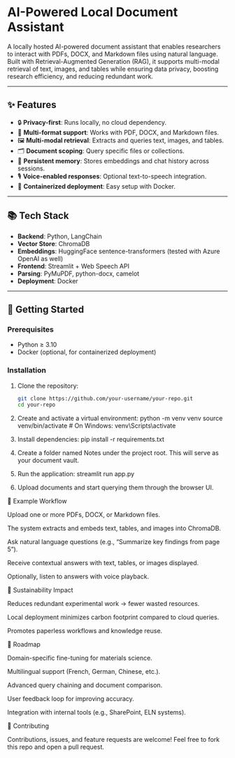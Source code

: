 # AI-Powered Local Document Assistant

A locally hosted AI-powered document assistant that enables researchers to interact with PDFs, DOCX, and Markdown files using natural language.  
Built with Retrieval-Augmented Generation (RAG), it supports multi-modal retrieval of text, images, and tables while ensuring data privacy, boosting research efficiency, and reducing redundant work.

---

## ✨ Features
- 🔒 **Privacy-first**: Runs locally, no cloud dependency.
- 📄 **Multi-format support**: Works with PDF, DOCX, and Markdown files.
- 🖼️ **Multi-modal retrieval**: Extracts and queries text, images, and tables.
- 🗂️ **Document scoping**: Query specific files or collections.
- 🧠 **Persistent memory**: Stores embeddings and chat history across sessions.
- 🎙️ **Voice-enabled responses**: Optional text-to-speech integration.
- 🐳 **Containerized deployment**: Easy setup with Docker.

---

## 📚 Tech Stack
- **Backend**: Python, LangChain  
- **Vector Store**: ChromaDB  
- **Embeddings**: HuggingFace sentence-transformers (tested with Azure OpenAI as well)  
- **Frontend**: Streamlit + Web Speech API  
- **Parsing**: PyMuPDF, python-docx, camelot  
- **Deployment**: Docker  

---

## 🚀 Getting Started

### Prerequisites
- Python ≥ 3.10  
- Docker (optional, for containerized deployment)  

### Installation
1. Clone the repository:
   ```bash
   git clone https://github.com/your-username/your-repo.git
   cd your-repo
2. Create and activate a virtual environment:
python -m venv venv
source venv/bin/activate   # On Windows: venv\Scripts\activate

3. Install dependencies:
pip install -r requirements.txt

4. Create a folder named Notes under the project root. This will serve as your document vault.

5. Run the application:
streamlit run app.py

6. Upload documents and start querying them through the browser UI.

🧪 Example Workflow

Upload one or more PDFs, DOCX, or Markdown files.

The system extracts and embeds text, tables, and images into ChromaDB.

Ask natural language questions (e.g., “Summarize key findings from page 5”).

Receive contextual answers with text, tables, or images displayed.

Optionally, listen to answers with voice playback.

🌱 Sustainability Impact

Reduces redundant experimental work → fewer wasted resources.

Local deployment minimizes carbon footprint compared to cloud queries.

Promotes paperless workflows and knowledge reuse.

🔮 Roadmap

Domain-specific fine-tuning for materials science.

Multilingual support (French, German, Chinese, etc.).

Advanced query chaining and document comparison.

User feedback loop for improving accuracy.

Integration with internal tools (e.g., SharePoint, ELN systems).

🤝 Contributing

Contributions, issues, and feature requests are welcome!
Feel free to fork this repo and open a pull request.

